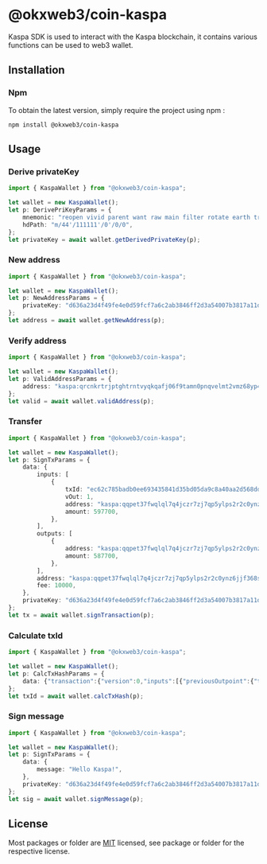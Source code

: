 # @okxweb3/coin-kaspa
Kaspa SDK is used to interact with the Kaspa blockchain, it contains various functions can be used to web3 wallet.

## Installation

### Npm

To obtain the latest version, simply require the project using npm :

```shell
npm install @okxweb3/coin-kaspa
```

## Usage

### Derive privateKey

```typescript
import { KaspaWallet } from "@okxweb3/coin-kaspa";

let wallet = new KaspaWallet();
let p: DerivePriKeyParams = {
    mnemonic: "reopen vivid parent want raw main filter rotate earth true fossil dream",
    hdPath: "m/44'/111111'/0'/0/0",
};
let privateKey = await wallet.getDerivedPrivateKey(p);
```

### New address

```typescript
import { KaspaWallet } from "@okxweb3/coin-kaspa";

let wallet = new KaspaWallet();
let p: NewAddressParams = {
    privateKey: "d636a23d4f49fe4e0d59fcf7a6c2ab3846ff2d3a54007b3817a11dff770d06ff"
};
let address = await wallet.getNewAddress(p);
```

### Verify address

```typescript
import { KaspaWallet } from "@okxweb3/coin-kaspa";

let wallet = new KaspaWallet();
let p: ValidAddressParams = {
    address: "kaspa:qrcnkrtrjptghtrntvyqkqafj06f9tamn0pnqvelmt2vmz68yp4gqj5lnal2h"
};
let valid = await wallet.validAddress(p);
```

### Transfer

```typescript
import { KaspaWallet } from "@okxweb3/coin-kaspa";

let wallet = new KaspaWallet();
let p: SignTxParams = {
    data: {
        inputs: [
            {
                txId: "ec62c785badb0ee693435841d35bd05da9c8a40aa2d568dddb0dd47410e7e78a",
                vOut: 1,
                address: "kaspa:qqpet37fwqlql7q4jczr7zj7qp5ylps2r2c0ynz6jjf368sdjnztufeghvc9x",
                amount: 597700,
            },
        ],
        outputs: [
            {
                address: "kaspa:qqpet37fwqlql7q4jczr7zj7qp5ylps2r2c0ynz6jjf368sdjnztufeghvc9x",
                amount: 587700,
            },
        ],
        address: "kaspa:qqpet37fwqlql7q4jczr7zj7qp5ylps2r2c0ynz6jjf368sdjnztufeghvc9x",
        fee: 10000,
    },
    privateKey: "d636a23d4f49fe4e0d59fcf7a6c2ab3846ff2d3a54007b3817a11dff770d06ff",
};
let tx = await wallet.signTransaction(p);
```

### Calculate txId

```typescript
import { KaspaWallet } from "@okxweb3/coin-kaspa";

let wallet = new KaspaWallet();
let p: CalcTxHashParams = {
    data: {"transaction":{"version":0,"inputs":[{"previousOutpoint":{"transactionId":"ec62c785badb0ee693435841d35bd05da9c8a40aa2d568dddb0dd47410e7e78a","index":1},"signatureScript":"411687d956de8e3cc53b9dbf20ede3922b422595abbad31ecf38ff90c0cf8ef7c3b5ae71628e041a3a0f1b9ad6e14bb6d49dd7c35f06c46316b67c10d477c29ac001","sequence":0,"sigOpCount":1}],"outputs":[{"scriptPublicKey":{"version":0,"scriptPublicKey":"200395c7c9703e0ff81596043f0a5e00684f860a1ab0f24c5a94931d1e0d94c4beac"},"amount":587700}],"lockTime":0,"subnetworkId":"0000000000000000000000000000000000000000"},"allowOrphan":false},
};
let txId = await wallet.calcTxHash(p);
```

### Sign message

```typescript
import { KaspaWallet } from "@okxweb3/coin-kaspa";

let wallet = new KaspaWallet();
let p: SignTxParams = {
    data: {
        message: "Hello Kaspa!",
    },
    privateKey: "d636a23d4f49fe4e0d59fcf7a6c2ab3846ff2d3a54007b3817a11dff770d06ff",
};
let sig = await wallet.signMessage(p);
```

## License
Most packages or folder are [MIT](<https://github.com/okx/js-wallet-sdk/blob/main/LICENSE>) licensed, see package or folder for the respective license.
